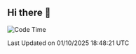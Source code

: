 ## Hi there 👋

<!--START_SECTION:waka-->
![Code Time](http://img.shields.io/badge/Code%20Time-25%20hrs%2012%20mins-blue)


 Last Updated on 01/10/2025 18:48:21 UTC
<!--END_SECTION:waka-->
